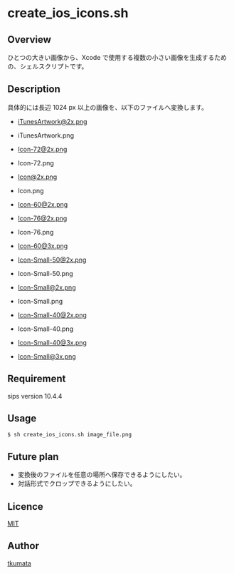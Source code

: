 # create_ios_icons.sh

## Overview

ひとつの大きい画像から、Xcode で使用する複数の小さい画像を生成するための、シェルスクリプトです。

## Description

具体的には長辺 1024 px 以上の画像を、以下のファイルへ変換します。

- iTunesArtwork@2x.png
- iTunesArtwork.png


- Icon-72@2x.png
- Icon-72.png
- Icon@2x.png
- Icon.png
- Icon-60@2x.png
- Icon-76@2x.png
- Icon-76.png
- Icon-60@3x.png


- Icon-Small-50@2x.png
- Icon-Small-50.png
- Icon-Small@2x.png
- Icon-Small.png
- Icon-Small-40@2x.png
- Icon-Small-40.png
- Icon-Small-40@3x.png
- Icon-Small@3x.png


## Requirement

sips version 10.4.4

## Usage

```
$ sh create_ios_icons.sh image_file.png
```

## Future plan

- 変換後のファイルを任意の場所へ保存できるようにしたい。
- 対話形式でクロップできるようにしたい。

## Licence

[MIT](https://github.com/tcnksm/tool/blob/master/LICENCE)

## Author

[tkumata](https://github.com/tkumata)